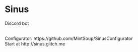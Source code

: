 # Sinus
Discord bot

<br>
Configurator: https://github.com/MintSoup/SinusConfigurator<br>
Start at http://sinus.glitch.me
